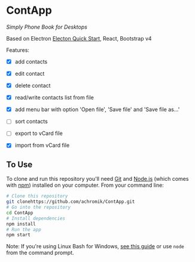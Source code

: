 # ContApp

*Simply Phone Book for Desktops*

Based on Electron [Electon Quick Start](https://github.com/electron/electron-quick-start), React, Bootstrap v4

Features:
- [x] add contacts
- [x] edit contact
- [x] delete contact
- [x] read/write contacts list from file
- [x] add menu bar with option 'Open file', 'Save file' and 'Save file as...'
- [ ] sort contacts
- [ ] export to vCard file
- [x] import from  vCard file


## To Use

To clone and run this repository you'll need [Git](https://git-scm.com) and [Node.js](https://nodejs.org/en/download/) (which comes with [npm](http://npmjs.com)) installed on your computer. From your command line:

```bash
# Clone this repository
git clonehttps://github.com/achromik/ContApp.git
# Go into the repository
cd ContApp
# Install dependencies
npm install
# Run the app
npm start
```

Note: If you're using Linux Bash for Windows, [see this guide](https://www.howtogeek.com/261575/how-to-run-graphical-linux-desktop-applications-from-windows-10s-bash-shell/) or use `node` from the command prompt.
